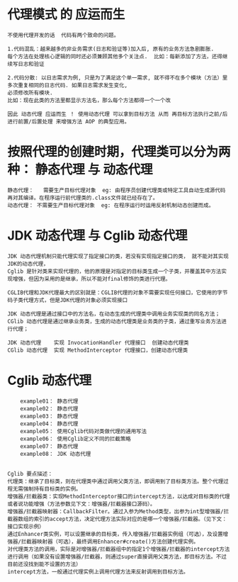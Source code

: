# 代理模式  的 应运而生
    不使用代理开发的话  代码有两个致命的问题。
    
    1.代码混乱：越来越多的非业务需求(日志和验证等)加入后, 原有的业务方法急剧膨胀. 
    每个方法在处理核心逻辑的同时还必须兼顾其他多个关注点.  比如：每新添加了方法，还得继续写日志和验证
   
    2.代码分散: 以日志需求为例, 只是为了满足这个单一需求, 就不得不在多个模块（方法）里多次重复相同的日志代码. 如果日志需求发生变化, 
    必须修改所有模块. 
    比如：现在此类的方法里都显示方法名，那么每个方法都得一个一个改
    
    因此 动态代理 应运而生 ！ 使用动态代理 可以拿到目标方法 从而 再目标方法执行之前/后  进行前置/后置处理 来增强方法 AOP 的典型应用。


# 按照代理的创建时期，代理类可以分为两种： 静态代理 与 动态代理
    静态代理：   需要生产目标代理对象  eg: 由程序员创建代理类或特定工具自动生成源代码再对其编译。在程序运行前代理类的.class文件就已经存在了。
    动态代理： 不需要生产目标代理对象  eg: 在程序运行时运用反射机制动态创建而成。
    
# JDK 动态代理 与 Cglib 动态代理
    JDK 动态代理机制只能代理实现了指定接口的类，若没有实现指定接口的类， 就不能对其实现JDK的动态代理，
    Cglib 是针对类来实现代理的，他的原理是对指定的目标类生成一个子类，并覆盖其中方法实现增强，但因为采用的是继承，所以不能对final修饰的类进行代理。
    
    CGLIB代理和JDK代理最大的区别就是：CGLIB代理的对象不需要实现任何接口，它使用的字节码子类代理方式，但是JDK代理的对象必须实现接口
    
    JDK 动态代理是通过接口中的方法名，在动态生成的代理类中调用业务实现类的同名方法；
    CGlib 动态代理是通过继承业务类，生成的动态代理类是业务类的子类，通过重写业务方法进行代理；
    
    JDK 动态代理    实现 InvocationHandler 代理接口  创建动态代理类
    CGlib 动态代理  实现 MethodInterceptor 代理接口，创建动态代理类
    
    
# Cglib 动态代理

        example01： 静态代理
        example02： 静态代理 
        example03： 静态代理
        example04： 静态代理
        example05： 使用Cglib代码对类做代理的通用写法
        example06： 使用Cglib定义不同的拦截策略
        example07： 静态代理
        example08： JDK 动态代理
    
    
    Cglib 要点描述：
    代理类：继承了目标类，则在代理类中通过调用父类方法，即调用到了目标类方法。整个代理过程无需强制持有目标类的实例。
    增强器/拦截器类：实现MethodInterceptor接口的intercept方法，以达成对目标类的代理或者说功能增强（方法参数见下文：增强器/拦截器接口源码）。
    增强器/拦截器映射器：CallbackFilter。通过入参为Method类型，出参为int型增强器/拦截器数组的索引的accept方法，决定代理方法实际对应的是哪一个增强器/拦截器。（见下文：接口实现示例）
    通过Enhancer类实例，可以设置继承的目标类，传入增强器/拦截器实例组（可选），及设置增强器/拦截器映射器（可选），最终调用Enhancer#create()方法创建代理实例。
    对代理类方法的调用，实际是对增强器/拦截器组中的指定1个增强器/拦截器的intercept方法进行调用（如果没有设置增强器/拦截器，则通过super直接调用父类方法，即目标方法。不过目前还没找到能不设置的方法）
    intercept方法，一般通过代理实例上调用代理方法来反射调用到目标方法。
 